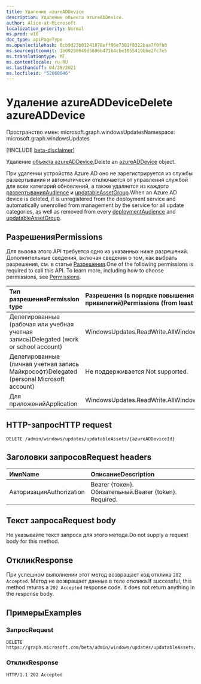 ```yaml
---
title: Удаление azureADDevice
description: Удаление объекта azureADDevice.
author: Alice-at-Microsoft
localization_priority: Normal
ms.prod: w10
doc_type: apiPageType
ms.openlocfilehash: 6cb9d23b01241878eff96e7301f8322baa7f0fb0
ms.sourcegitcommit: 1b09298649d5606b471b4cbe1055419bbe2fc7e5
ms.translationtype: MT
ms.contentlocale: ru-RU
ms.lasthandoff: 04/28/2021
ms.locfileid: "52068046"
---
```

# <a name="delete-azureaddevice"></a><span data-ttu-id="82ebe-103">Удаление azureADDevice</span><span class="sxs-lookup"><span data-stu-id="82ebe-103">Delete azureADDevice</span></span>
<span data-ttu-id="82ebe-104">Пространство имен: microsoft.graph.windowsUpdates</span><span class="sxs-lookup"><span data-stu-id="82ebe-104">Namespace: microsoft.graph.windowsUpdates</span></span>

[!INCLUDE [beta-disclaimer](../../includes/beta-disclaimer.md)]

<span data-ttu-id="82ebe-105">Удаление [объекта azureADDevice.](../resources/windowsupdates-azureaddevice.md)</span><span class="sxs-lookup"><span data-stu-id="82ebe-105">Delete an [azureADDevice](../resources/windowsupdates-azureaddevice.md) object.</span></span>

<span data-ttu-id="82ebe-106">При удалении устройства Azure AD оно не зарегистрируется из службы развертывания и автоматически отключается от управления службой для всех категорий обновлений, а также удаляется из каждого [развертыванияAudience](../resources/windowsupdates-deploymentaudience.md) и [updatableAssetGroup](../resources/windowsupdates-updatableassetgroup.md).</span><span class="sxs-lookup"><span data-stu-id="82ebe-106">When an Azure AD device is deleted, it is unregistered from the deployment service and automatically unenrolled from management by the service for all update categories, as well as removed from every [deploymentAudience](../resources/windowsupdates-deploymentaudience.md) and [updatableAssetGroup](../resources/windowsupdates-updatableassetgroup.md).</span></span>

## <a name="permissions"></a><span data-ttu-id="82ebe-107">Разрешения</span><span class="sxs-lookup"><span data-stu-id="82ebe-107">Permissions</span></span>
<span data-ttu-id="82ebe-p101">Для вызова этого API требуется одно из указанных ниже разрешений. Дополнительные сведения, включая сведения о том, как выбрать разрешения, см. в статье [Разрешения](/graph/permissions-reference).</span><span class="sxs-lookup"><span data-stu-id="82ebe-p101">One of the following permissions is required to call this API. To learn more, including how to choose permissions, see [Permissions](/graph/permissions-reference).</span></span>

|<span data-ttu-id="82ebe-110">Тип разрешения</span><span class="sxs-lookup"><span data-stu-id="82ebe-110">Permission type</span></span>|<span data-ttu-id="82ebe-111">Разрешения (в порядке повышения привилегий)</span><span class="sxs-lookup"><span data-stu-id="82ebe-111">Permissions (from least to most privileged)</span></span>|
|:---|:---|
|<span data-ttu-id="82ebe-112">Делегированные (рабочая или учебная учетная запись)</span><span class="sxs-lookup"><span data-stu-id="82ebe-112">Delegated (work or school account)</span></span>|<span data-ttu-id="82ebe-113">WindowsUpdates.ReadWrite.All</span><span class="sxs-lookup"><span data-stu-id="82ebe-113">WindowsUpdates.ReadWrite.All</span></span>|
|<span data-ttu-id="82ebe-114">Делегированные (личная учетная запись Майкрософт)</span><span class="sxs-lookup"><span data-stu-id="82ebe-114">Delegated (personal Microsoft account)</span></span>|<span data-ttu-id="82ebe-115">Не поддерживается.</span><span class="sxs-lookup"><span data-stu-id="82ebe-115">Not supported.</span></span>|
|<span data-ttu-id="82ebe-116">Для приложений</span><span class="sxs-lookup"><span data-stu-id="82ebe-116">Application</span></span>|<span data-ttu-id="82ebe-117">WindowsUpdates.ReadWrite.All</span><span class="sxs-lookup"><span data-stu-id="82ebe-117">WindowsUpdates.ReadWrite.All</span></span>|

## <a name="http-request"></a><span data-ttu-id="82ebe-118">HTTP-запрос</span><span class="sxs-lookup"><span data-stu-id="82ebe-118">HTTP request</span></span>

<!-- {
  "blockType": "ignored"
}
-->
``` http
DELETE /admin/windows/updates/updatableAssets/{azureADDeviceId}
```

## <a name="request-headers"></a><span data-ttu-id="82ebe-119">Заголовки запросов</span><span class="sxs-lookup"><span data-stu-id="82ebe-119">Request headers</span></span>
|<span data-ttu-id="82ebe-120">Имя</span><span class="sxs-lookup"><span data-stu-id="82ebe-120">Name</span></span>|<span data-ttu-id="82ebe-121">Описание</span><span class="sxs-lookup"><span data-stu-id="82ebe-121">Description</span></span>|
|:---|:---|
|<span data-ttu-id="82ebe-122">Авторизация</span><span class="sxs-lookup"><span data-stu-id="82ebe-122">Authorization</span></span>|<span data-ttu-id="82ebe-p102">Bearer {токен}. Обязательный.</span><span class="sxs-lookup"><span data-stu-id="82ebe-p102">Bearer {token}. Required.</span></span>|

## <a name="request-body"></a><span data-ttu-id="82ebe-125">Текст запроса</span><span class="sxs-lookup"><span data-stu-id="82ebe-125">Request body</span></span>
<span data-ttu-id="82ebe-126">Не указывайте текст запроса для этого метода.</span><span class="sxs-lookup"><span data-stu-id="82ebe-126">Do not supply a request body for this method.</span></span>

## <a name="response"></a><span data-ttu-id="82ebe-127">Отклик</span><span class="sxs-lookup"><span data-stu-id="82ebe-127">Response</span></span>

<span data-ttu-id="82ebe-p103">При успешном выполнении этот метод возвращает код отклика `202 Accepted`. Метод не возвращает данные в теле отклика.</span><span class="sxs-lookup"><span data-stu-id="82ebe-p103">If successful, this method returns a `202 Accepted` response code. It does not return anything in the response body.</span></span>

## <a name="examples"></a><span data-ttu-id="82ebe-130">Примеры</span><span class="sxs-lookup"><span data-stu-id="82ebe-130">Examples</span></span>

### <a name="request"></a><span data-ttu-id="82ebe-131">Запрос</span><span class="sxs-lookup"><span data-stu-id="82ebe-131">Request</span></span>
<!-- {
  "blockType": "request",
  "name": "delete_azureaddevice"
}
-->
``` http
DELETE https://graph.microsoft.com/beta/admin/windows/updates/updatableAssets/{azureADDeviceId}
```

### <a name="response"></a><span data-ttu-id="82ebe-132">Отклик</span><span class="sxs-lookup"><span data-stu-id="82ebe-132">Response</span></span>

<!-- {
  "blockType": "response",
  "truncated": true
}
-->
``` http
HTTP/1.1 202 Accepted
```

